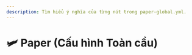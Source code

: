 ```yaml
---
description: Tìm hiểu ý nghĩa của từng nút trong paper-global.yml.
---
```


# 🛩️ Paper (Cấu hình Toàn cầu)
